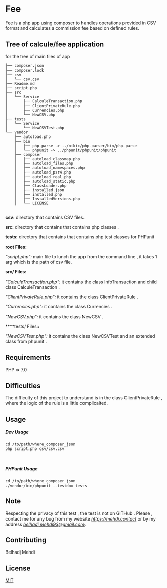 # Fee 

Fee is a php app using composer to handles operations provided in CSV format and calculates a commission fee based on defined rules.


## Tree of calcule/fee application

for the tree of main files of app 

```bach 
├── composer.json
├── composer.lock
├── csv
│   └── csv.csv
├── Readme.md
├── script.php
├── src
│   └── Service
│       ├── CalculeTransaction.php
│       ├── ClientPrivateRule.php
│       ├── Currencies.php
│       └── NewCSV.php
├── tests
│   └── Service
│       └── NewCSVTest.php
└── vendor
    ├── autoload.php
    ├── bin
    │   ├── php-parse -> ../nikic/php-parser/bin/php-parse
    │   └── phpunit -> ../phpunit/phpunit/phpunit
    ├── composer
    │   ├── autoload_classmap.php
    │   ├── autoload_files.php
    │   ├── autoload_namespaces.php
    │   ├── autoload_psr4.php
    │   ├── autoload_real.php
    │   ├── autoload_static.php
    │   ├── ClassLoader.php
    │   ├── installed.json
    │   ├── installed.php
    │   ├── InstalledVersions.php
    │   └── LICENSE
    

```

 
**csv:** directory that contains CSV files.

**src:** directory that contains that contains php classes .

**tests:** directory that contains that contains php test classes for PHPunit

**root Files:**

*"script.php":* main file to lunch the app from the command line , it takes 1 arg which is the path of csv file.

**src/ Files:**
		 
*"CalculeTransaction.php":* it contains the class InfoTransaction and child class CalculeTransaction .
		 
*"ClientPrivateRule.php":* it contains the class ClientPrivateRule .
		 
*"Currencies.php":* it contains the class Currencies .
		 
*"NewCSV.php":* it contains the class NewCSV .
		 
		 
****tests/ Files:**:**
	
*"NewCSVTest.php":* it contains the class NewCSVTest and an extended class from phpunit .
 
## Requirements 

PHP => 7.0

## Difficulties

The difficulty of this project to understand is in the class ClientPrivateRule , where the logic of the rule is a little complicalted.

## Usage 

##### Dev Usage

```bach
cd /to/path/where_composer_json
php script.php csv/csv.csv



```
##### PHPunit Usage

```bach
cd /to/path/where_composer_json
./vendor/bin/phpunit --testdox tests
```

## Note

Respecting the privacy of this test , the test is not on GITHub . Please , contact me for any bug from my website *https://mehdi.contact* or by my address *belhadj.mehdi93@gmail.com*.

## Contributing 

Belhadj Mehdi


## License 

[MIT](https://choosealicense.com/licenses/mit/) 
